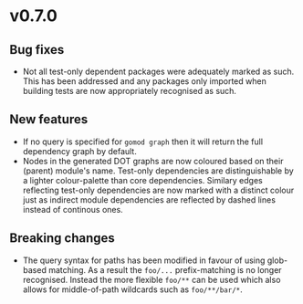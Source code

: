 # v0.7.0

## Bug fixes

- Not all test-only dependent packages were adequately marked as such. This has been addressed and
  any packages only imported when building tests are now appropriately recognised as such.

## New features

- If no query is specified for `gomod graph` then it will return the full dependency graph by
  default.
- Nodes in the generated DOT graphs are now coloured based on their (parent) module's name.
  Test-only dependencies are distinguishable by a lighter colour-palette than core dependencies.
  Similary edges reflecting test-only dependencies are now marked with a distinct colour just as
  indirect module dependencies are reflected by dashed lines instead of continous ones.

## Breaking changes

- The query syntax for paths has been modified in favour of using glob-based matching. As a result
  the `foo/...` prefix-matching is no longer recognised. Instead the more flexible `foo/**` can be
  used which also allows for middle-of-path wildcards such as `foo/**/bar/*`.
